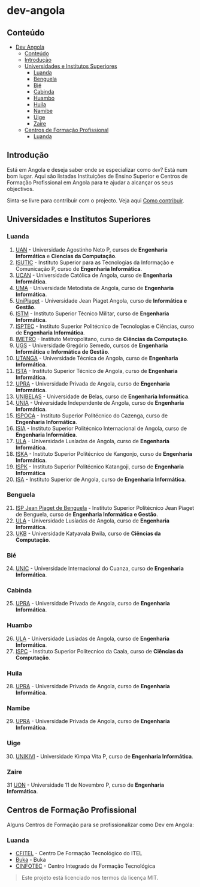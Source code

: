 # dev-angola

## Conteúdo

- [Dev Angola](#dev-angola)
	- [Conteúdo](#conteúdo)
	- [Introdução](#introdução)
	- [Universidades e Institutos Superiores](#universidades-e-institutos-superiores)
		- [Luanda](#luanda)
		- [Benguela](#benguela)
		- [Bié](#bié)
		- [Cabinda](#cabinda)
		- [Huambo](#huambo)
		- [Huila](#huila)
		- [Namibe](#namibe)
		- [Uige](#uige)
		- [Zaire](#zaire)
	- [Centros de Formação Profissional](#centros-de-formação-profissional)
		- [Luanda](#luanda-1)

## Introdução
Está em Angola e deseja saber onde se especializar como `dev`? Está num bom lugar.
Aqui são listadas Instituições de Ensino Superior e Centros de Formação Profissional em Angola para te ajudar a alcançar os seus objectivos.

Sinta-se livre para contribuir com o projecto. Veja aqui [Como contribuir](contribuindo.md).
## Universidades e Institutos Superiores
### Luanda
1. [UAN](https://uan.ao/) - Universidade Agostinho Neto P, cursos de **Engenharia Informática** e **Ciencias da Computação**.
2. [ISUTIC](https://isutic.gov.ao) - Instituto Superior para as Tecnologias da Informação e Comunicação P, curso de **Engenharia Informática**.
3. [UCAN](http://ucan.edu/) - Universidade Católica de Angola, curso de **Engenharia Informática**.
4. [UMA](https://uma.co.ao) - Universidade Metodista de Angola, curso de **Engenharia Informática**.
5. [UniPiaget](https://unipiaget-angola.org) - Universidade Jean Piaget Angola, curso de **Informática e Gestão**.
6. [ISTM](https://istm-faa.co.ao) - Instituto Superior Técnico Militar, curso de **Engenharia Informática**.
7. [ISPTEC](https://isptec.co.ao) - Instituto Superior Politécnico de Tecnologias e Ciências, curso de **Engenharia Informática**.
8. [IMETRO](http://imetroangola.com) - Instituto Metropolitano, curso de **Ciências da Computação**.
9. [UGS](https://ugs.ed.ao) - Universidade Gregório Semedo, cursos de **Engenharia Informática** e **Informática de Gestão**.
10. [UTANGA](https://utanga.co.ao/portal) - Universidade Técnica de Angola, curso de **Engenharia Informática**.
11. [ISTA](https://istangola.online) - Instituto Superior Técnico de Angola, curso de **Engenharia Informática**.
12. [UPRA](https://upra.ao) - Universidade Privada de Angola, curso de **Engenharia Informática**.
13. [UNIBELAS](https://unibelas.ga) - Universidade de Belas, curso de **Engenharia Informática**.
14. [UNIA](http://unia.ao) - Universidade Independente de Angola, curso de **Engenharia Informática**.
15. [ISPOCA](https://ispoca.ed.ao) - Instituto Superior Politécnico do Cazenga, curso de **Engenharia Informática**.
16. [ISIA](https://isia.co.ao) - Instituto Superior Politécnico Internacional de Angola, curso de **Engenharia Informática**.
17. [ULA](https://ula.co.ao) - Universidade Lusíadas de Angola, curso de **Engenharia Informática**.
18. [ISKA](https://iskaluanda.net) - Instituto Superior Politécnico de Kangonjo, curso de **Engenharia Informática**.
19. [ISPK](https://ispk.co.ao/) - Instituto Superior Politécnico Katangoji, curso de **Engenharia Informática**
20. [ISA](https://isa.ao) - Instituto Superior de Angola, curso de **Engenharia Informática**.


### Benguela
21. [ISP Jean Piaget de Benguela](http://piaget-benguela.org) - Instituto Superior Politécnico Jean Piaget de Benguela, curso de **Engenharia Informática e Gestão**.
22. [ULA](http://isplusiadabenguela.ed.ao) - Universidade Lusíadas de Angola, curso de **Engenharia Informática**.
23. [UKB](http://ukb.ed.ao) - Universidade Katyavala Bwila, curso de **Ciências da Computação**.
### Bié
24. [UNIC](https://www.unic.co.ao) - Universidade Internacional do Cuanza, curso de **Engenharia Informática**.
### Cabinda
25. [UPRA](https://upra.ao) - Universidade Privada de Angola, curso de **Engenharia Informática**.
### Huambo
26. [ULA](http://www.isplusiadahuambo.ed.ao) - Universidade Lusíadas de Angola, curso de **Engenharia Informática**.
27. [ISPC](https://www.ispcaala.com) - Instituto Superior Politecnico da Caala, curso de **Ciências da Computação**.
### Huila
28. [UPRA](https://upra.ao) - Universidade Privada de Angola, curso de **Engenharia Informática**.
### Namibe
29. [UPRA](https://upra.ao) - Universidade Privada de Angola, curso de **Engenharia Informática**.
### Uige
30. [UNIKIVI](https://unikivi.net) - Universidade Kimpa Vita P, curso de **Engenharia Informática**.
### Zaire
31 [UON](https://uon.ed.ao) - Universidade 11 de Novembro P, curso de **Engenharia Informática**.

## Centros de Formação Profissional
Alguns Centros de Formação para se profissionalizar como Dev em Angola:
### Luanda
- [CFITEL](https://www.itel.gov.ao/) - Centro De Formação Tecnológico do ITEL
- [Buka](https://bukaapp.com) - Buka
- [CINFOTEC](https://cinfotec.gov.ao) - Centro Integrado de Formação Tecnológica

> Este projeto está licenciado nos termos da licença MIT.
